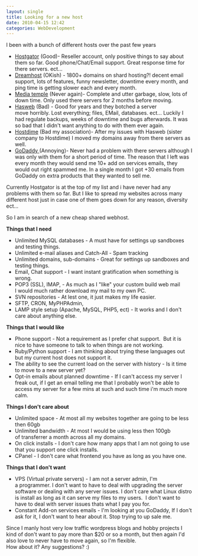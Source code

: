 ```yaml
---
layout: single
title: Looking for a new host 
date: 2010-04-15 12:42
categories: WebDevelopment
---
```

I been with a bunch of different hosts over the past few years
<ul>
	<li><a href="http://www.hostgator.com/">Hostgator</a> (Good)- Reseller account, only positive things to say about them so far. Good phone/Chat/Email support. Great response time for there servers. ect...</li>
	<li><a href="http://www.dreamhost.com/">Dreamhost</a> (OKish) - 1800+ domains on shard hosting?! decent email support, lots of features, funny newsletter, downtime every month, and ping time is getting slower each and every month.</li>
	<li><a href="http://mediatemple.net/">Media temple</a> (Never again)- Complete and utter garbage, slow, lots of down time. Only used there servers for 2 months before moving.</li>
	<li><a href="http://www.hasweb.com/">Hasweb</a> (Bad) - Good for years and they botched a server move horribly. Lost everything; files, EMail, databases. ect... Luckily I had regulate backups, weeks of downtime and bugs afterwards. It was so bad that I didn't want anything to do with them ever again.</li>
	<li><a href="http://www.hostdime.com/">Hostdime</a> (Bad my association)- After my issues with Hasweb (sister company to Hostdime) I moved my domains away from there servers as well.</li>
	<li><a href="http://www.godaddy.com/">GoDaddy </a>(Annoying)- Never had a problem with there servers although I was only with them for a short period of time. The reason that I left was every month they would send me 10+ add on services emails, they would out right spammed me. In a single month I got +30 emails from GoDaddy on extra products that they wanted to sell me.</li>
</ul>
Currently Hostgator is at the top of my list and i have never had any problems with them so far. But I like to spread my websites across many different host just in case one of them goes down for any reason, diversity ect...

So I am in search of a new cheap shared webhost.

<strong>Things that I need</strong>
<ul>
	<li>Unlimited MySQL databases - A must have for settings up sandboxes and testing things.</li>
	<li>Unlimited e-mail aliases and Catch-All - Spam tracking</li>
	<li>Unlimited domains, sub-domains - Great for settings up sandboxes and testing things.</li>
	<li>Email, Chat support - I want instant gratification when something is wrong.</li>
	<li>POP3 (SSL), IMAP, - As much as I "like" your custom build web mail I would much rather download my mail to my own PC.</li>
	<li>SVN repositories - At lest one, it just makes my life easier.</li>
	<li>SFTP, CRON, MyPHPAdmin,</li>
	<li>LAMP style setup (Apache, MySQL, PHP5, ect) - It works and I don't care about anything else.</li>
</ul>
<strong>Things that I would like </strong>
<ul>
	<li>Phone support - Not a requirement as I prefer chat support.  But it is nice to have someone to talk to when things are not working.</li>
	<li>Ruby/Python support - I am thinking about trying these languages out but my current host does not support it.</li>
	<li>The ability to see the current load on the server with history - Is it time to move to a new server yet?</li>
	<li>Opt-in emails about planned downtime - If I can't access my server I freak out, if I get an email telling me that I probably won't be able to access my server for a few mins at such and such time i'm much more calm.</li>
</ul>
<strong>Things I don't care about </strong>
<ul>
	<li>Unlimited space - At most all my websites together are going to be less then 60gb</li>
	<li>Unlimited bandwidth - At most I would be using less then 100gb of transferrer a month across all my domains.</li>
	<li>On click installs - I don't care how many apps that I am not going to use that you support one click installs.</li>
	<li>CPanel - I don't care what frontend you have as long as you have one.</li>
</ul>
<strong>Things that I don't want </strong>
<ul>
	<li>VPS (Virtual private servers) - I am not a server admin, I'm a programmer. I don't want to have to deal with upgrading the server software or dealing with any server issues. I don't care what Linux distro is install as long as it can serve my files to my users.  I don't want to have to deal with server issues thats what I pay you for.</li>
	<li>Constant Add-on services emails - I'm looking at you GoDaddy, If I don't ask for it, I don't want to hear about it. Stop trying to up sale me.</li>
</ul>
Since I manly host very low traffic wordpress blogs and hobby projects I kind of don't want to pay more than $20 or so a month, but then again I'd also love to never have to move again, so I'm flexible.
<div id="_mcePaste">How about it? Any suggestions? :)</div>
